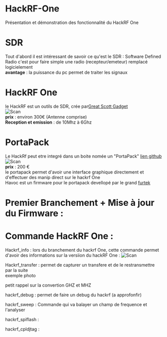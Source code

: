 # HackRF-One
Présentation et démonstration des fonctionnalité du HackRF One
# SDR 
Tout d'abord il est intéressant de savoir ce qu'est le SDR : 
Software Defined Radio c'est pour faire simple une radio (recepteur/emeteur) remplacé logicielement  
__avantage__ : la puissance du pc permet de traiter les signaux  
 
# HackRF One  
le HackRF est un outils de SDR, crée par[Great Scott Gadget](https://greatscottgadgets.com)  
![Scan](https://user-images.githubusercontent.com/39098396/79736639-6d92e600-82fa-11ea-8e76-a5e6a3ea749a.jpeg)  
__prix__ : environ 300€ (Antenne comprise)  
__Reception et emission__ : de 10Mhz à 6Ghz

# PortaPack
Le HackRf peut etre integré dans un boite nomée un "PortaPack" [lien github](https://github.com/sharebraind/portapack-hackrf)  
![Scan](https://user-images.githubusercontent.com/39098396/79736658-72579a00-82fa-11ea-8692-116d2b8a5461.jpeg)  
__prix__ : 200 €  
le portapack permet d'avoir une interface graphique directement et d'effectuer des manip direct sur le hackrf One  
Havoc est un firmware pour le portapack devellopé par le grand [furtek](https://github.com/furrtek/portapack-havoc)

# Premier Branchement + Mise à jour du Firmware :  

# Commande HackRF One : 
Hackrf_info : lors du branchement du hackrf One, cette commande permet d'avoir des informations sur la versiion du hackRF One : 
![Scan](https://user-images.githubusercontent.com/39098396/79737911-53f29e00-82fc-11ea-8fd5-5651120f5441.png)

Hackrf_transfer : permet de capturer un transfere et de le restransmettre par la suite   
exemple photo

petit rappel sur la convertion GHZ et MHZ

hackrf_debug : permet de faire un debug du hackrf (a approfonfir) 

hackrf_sweep : Commande qui va balayer un champ de frequence et l'analyser 

hackrf_spiflash : 

hackrf_cpldjtag : 
